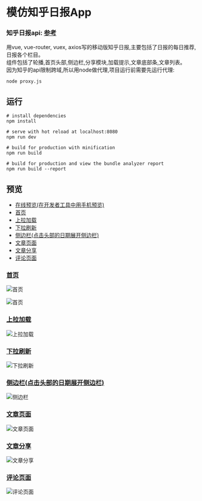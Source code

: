 # 模仿知乎日报App
### 知乎日报api: [参考](https://github.com/ZHOUYIJIEQM/zhihudaily/wiki/api%E5%88%86%E6%9E%90)
用vue, vue-router, vuex, axios写的移动版知乎日报,主要包括了日报的每日推荐,日报各个栏目。  
组件包括了轮播,首页头部,侧边栏,分享模块,加载提示,文章底部条,文章列表。  
因为知乎的api限制跨域,所以用node做代理,项目运行前需要先运行代理:
```
node proxy.js
```

## 运行

``` 
# install dependencies
npm install

# serve with hot reload at localhost:8080
npm run dev

# build for production with minification
npm run build

# build for production and view the bundle analyzer report
npm run build --report
```


## <a id="预览图">预览</a>
- [在线预览(在开发者工具中用手机预览)](http://139.180.164.150:3000/)  
- [首页](#首页)  
- [上拉加载](#上拉加载)  
- [下拉刷新](#下拉刷新)  
- [侧边栏(点击头部的日期展开侧边栏)](#侧边栏(点击头部的日期展开侧边栏))  
- [文章页面](#文章页面)  
- [文章分享](#文章分享)  
- [评论页面](#评论页面)  

### <a id="首页">[首页](#预览图)</a> 
![首页](./preview/首页1.png)

![首页](./preview/首页2.png)
### <a id="上拉加载">[上拉加载](#预览图)</a>
![上拉加载](./preview/首页上拉加载.png)
### <a id="下拉刷新">[下拉刷新](#预览图)</a>
![下拉刷新](./preview/首页下拉刷新.png)
### <a id="侧边栏(点击头部的日期展开侧边栏)">[侧边栏(点击头部的日期展开侧边栏)](#预览图)</a>
![侧边栏](./preview/首页3.png)
### <a id="文章页面">[文章页面](#预览图)</a>
![文章页面](./preview/文章页.png)
### <a id="文章分享">[文章分享](#预览图)</a>
![文章分享](./preview/文章页分享.png)
### <a id="评论页面">[评论页面](#预览图)</a>
![评论页面](./preview/评论页.png)
